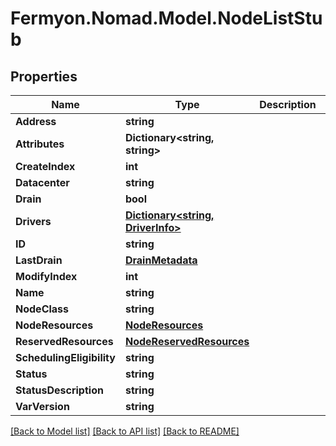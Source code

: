 # Fermyon.Nomad.Model.NodeListStub

## Properties

Name | Type | Description | Notes
------------ | ------------- | ------------- | -------------
**Address** | **string** |  | [optional] 
**Attributes** | **Dictionary&lt;string, string&gt;** |  | [optional] 
**CreateIndex** | **int** |  | [optional] 
**Datacenter** | **string** |  | [optional] 
**Drain** | **bool** |  | [optional] 
**Drivers** | [**Dictionary&lt;string, DriverInfo&gt;**](DriverInfo.md) |  | [optional] 
**ID** | **string** |  | [optional] 
**LastDrain** | [**DrainMetadata**](DrainMetadata.md) |  | [optional] 
**ModifyIndex** | **int** |  | [optional] 
**Name** | **string** |  | [optional] 
**NodeClass** | **string** |  | [optional] 
**NodeResources** | [**NodeResources**](NodeResources.md) |  | [optional] 
**ReservedResources** | [**NodeReservedResources**](NodeReservedResources.md) |  | [optional] 
**SchedulingEligibility** | **string** |  | [optional] 
**Status** | **string** |  | [optional] 
**StatusDescription** | **string** |  | [optional] 
**VarVersion** | **string** |  | [optional] 

[[Back to Model list]](../README.md#documentation-for-models) [[Back to API list]](../README.md#documentation-for-api-endpoints) [[Back to README]](../README.md)

